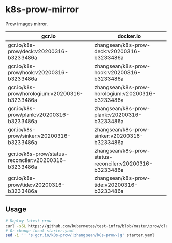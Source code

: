 # k8s-prow-mirror

Prow images mirror.

gcr.io | docker.io
---|---
gcr.io/k8s-prow/deck:v20200316-b3233486a | zhangsean/k8s-prow-deck:v20200316-b3233486a
gcr.io/k8s-prow/hook:v20200316-b3233486a | zhangsean/k8s-prow-hook:v20200316-b3233486a
gcr.io/k8s-prow/horologium:v20200316-b3233486a | zhangsean/k8s-prow-horologium:v20200316-b3233486a
gcr.io/k8s-prow/plank:v20200316-b3233486a | zhangsean/k8s-prow-plank:v20200316-b3233486a
gcr.io/k8s-prow/sinker:v20200316-b3233486a | zhangsean/k8s-prow-sinker:v20200316-b3233486a
gcr.io/k8s-prow/status-reconciler:v20200316-b3233486a | zhangsean/k8s-prow-status-reconciler:v20200316-b3233486a
gcr.io/k8s-prow/tide:v20200316-b3233486a | zhangsean/k8s-prow-tide:v20200316-b3233486a

## Usage

```bash
# Deploy latest prow
curl -sSL https://github.com/kubernetes/test-infra/blob/master/prow/cluster/starter.yaml?raw= | sed 's|gcr.io/k8s-prow/|zhangsean/k8s-prow-|g' | kubectl apply -f -
# Or change local starter.yaml
sed -i '' 's|gcr.io/k8s-prow/|zhangsean/k8s-prow-|g' starter.yaml
```
